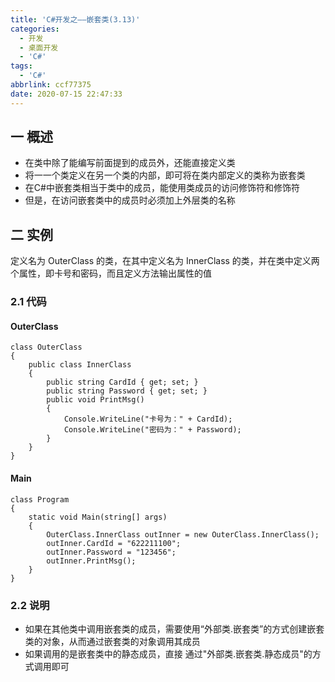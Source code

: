 ```yaml
---
title: 'C#开发之——嵌套类(3.13)'
categories:
  - 开发
  - 桌面开发
  - 'C#'
tags:
  - 'C#'
abbrlink: ccf77375
date: 2020-07-15 22:47:33
---
```

## 一 概述

* 在类中除了能编写前面提到的成员外，还能直接定义类
* 将一一个类定义在另一个类的内部，即可将在类内部定义的类称为嵌套类
* 在C#中嵌套类相当于类中的成员，能使用类成员的访问修饰符和修饰符
* 但是，在访问嵌套类中的成员时必须加上外层类的名称

<!--more-->

## 二 实例

 定义名为 OuterClass 的类，在其中定义名为 InnerClass 的类，并在类中定义两个属性，即卡号和密码，而且定义方法输出属性的值 

### 2.1 代码

####  OuterClass 

```
class OuterClass
{
    public class InnerClass
    {
        public string CardId { get; set; }
        public string Password { get; set; }
        public void PrintMsg()
        {
            Console.WriteLine("卡号为：" + CardId);
            Console.WriteLine("密码为：" + Password);
        }
    }
}
```

####  Main  

```
class Program
{
    static void Main(string[] args)
    {
        OuterClass.InnerClass outInner = new OuterClass.InnerClass();
        outInner.CardId = "622211100";
        outInner.Password = "123456";
        outInner.PrintMsg();
    }
}
```

### 2.2 说明

* 如果在其他类中调用嵌套类的成员，需要使用“外部类.嵌套类”的方式创建嵌套类的对象，从而通过嵌套类的对象调用其成员
* 如果调用的是嵌套类中的静态成员，直接 通过"外部类.嵌套类.静态成员"的方式调用即可